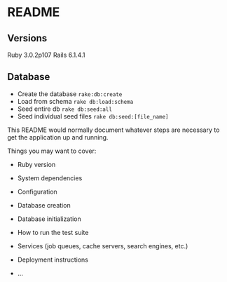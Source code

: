 # README

## Versions

Ruby 3.0.2p107
Rails 6.1.4.1

## Database

- Create the database `rake:db:create`
- Load from schema `rake db:load:schema`
- Seed entire db `rake db:seed:all`
- Seed individual seed files `rake db:seed:[file_name]`



This README would normally document whatever steps are necessary to get the
application up and running.

Things you may want to cover:

* Ruby version

* System dependencies

* Configuration

* Database creation

* Database initialization

* How to run the test suite

* Services (job queues, cache servers, search engines, etc.)

* Deployment instructions

* ...
